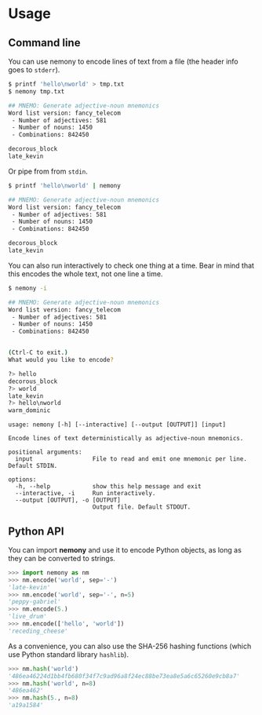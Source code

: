 # Usage

## Command line

You can use nemony to encode lines of text from a file 
(the header info goes to `stderr`).

```bash
$ printf 'hello\nworld' > tmp.txt
$ nemony tmp.txt

## MNEMO: Generate adjective-noun mnemonics
Word list version: fancy_telecom
 - Number of adjectives: 581
 - Number of nouns: 1450
 - Combinations: 842450

decorous_block
late_kevin
```

Or pipe from from `stdin`.

```bash
$ printf 'hello\nworld' | nemony 

## MNEMO: Generate adjective-noun mnemonics
Word list version: fancy_telecom
 - Number of adjectives: 581
 - Number of nouns: 1450
 - Combinations: 842450

decorous_block
late_kevin
```

You can also run interactively to check one thing at a time.
Bear in mind that this encodes the whole text, not one line 
a time.

```bash
$ nemony -i

## MNEMO: Generate adjective-noun mnemonics
Word list version: fancy_telecom
 - Number of adjectives: 581
 - Number of nouns: 1450
 - Combinations: 842450


(Ctrl-C to exit.)
What would you like to encode?

?> hello
decorous_block
?> world
late_kevin
?> hello\nworld
warm_dominic
```

```
usage: nemony [-h] [--interactive] [--output [OUTPUT]] [input]

Encode lines of text deterministically as adjective-noun mnemonics.

positional arguments:
  input                 File to read and emit one mnemonic per line. Default STDIN.

options:
  -h, --help            show this help message and exit
  --interactive, -i     Run interactively.
  --output [OUTPUT], -o [OUTPUT]
                        Output file. Default STDOUT.
```

## Python API

You can import **nemony** and use it to encode Python objects, as
long as they can be converted to strings.

```python
>>> import nemony as nm
>>> nm.encode('world', sep='-')
'late-kevin'
>>> nm.encode('world', sep='-', n=5)
'peppy-gabriel'
>>> nm.encode(5.)
'live_drum'
>>> nm.encode(['hello', 'world'])
'receding_cheese'
```

As a convenience, you can also use the SHA-256 hashing functions 
(which use Python standard library `hashlib`).

```python
>>> nm.hash('world')
'486ea46224d1bb4fb680f34f7c9ad96a8f24ec88be73ea8e5a6c65260e9cb8a7'
>>> nm.hash('world', n=8)
'486ea462'
>>> nm.hash(5., n=8)
'a19a1584'
```